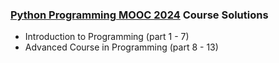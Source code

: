 ### [Python Programming MOOC 2024](https://programming-24.mooc.fi/) Course Solutions
- Introduction to Programming (part 1 - 7) 
- Advanced Course in Programming (part 8 - 13)